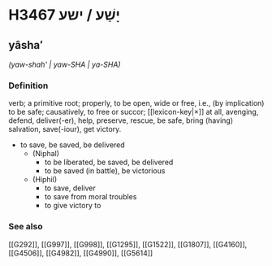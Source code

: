 # H3467 יָשַׁע / ישע

## yâshaʻ

_(yaw-shah' | yaw-SHA | ya-SHA)_

### Definition

verb; a primitive root; properly, to be open, wide or free, i.e., (by implication) to be safe; causatively, to free or succor; [[lexicon-key|×]] at all, avenging, defend, deliver(-er), help, preserve, rescue, be safe, bring (having) salvation, save(-iour), get victory.

- to save, be saved, be delivered
    - (Niphal)
        - to be liberated, be saved, be delivered
        - to be saved (in battle), be victorious
    - (Hiphil)
        - to save, deliver
        - to save from moral troubles
        - to give victory to
### See also

[[G292]], [[G997]], [[G998]], [[G1295]], [[G1522]], [[G1807]], [[G4160]], [[G4506]], [[G4982]], [[G4990]], [[G5614]]


